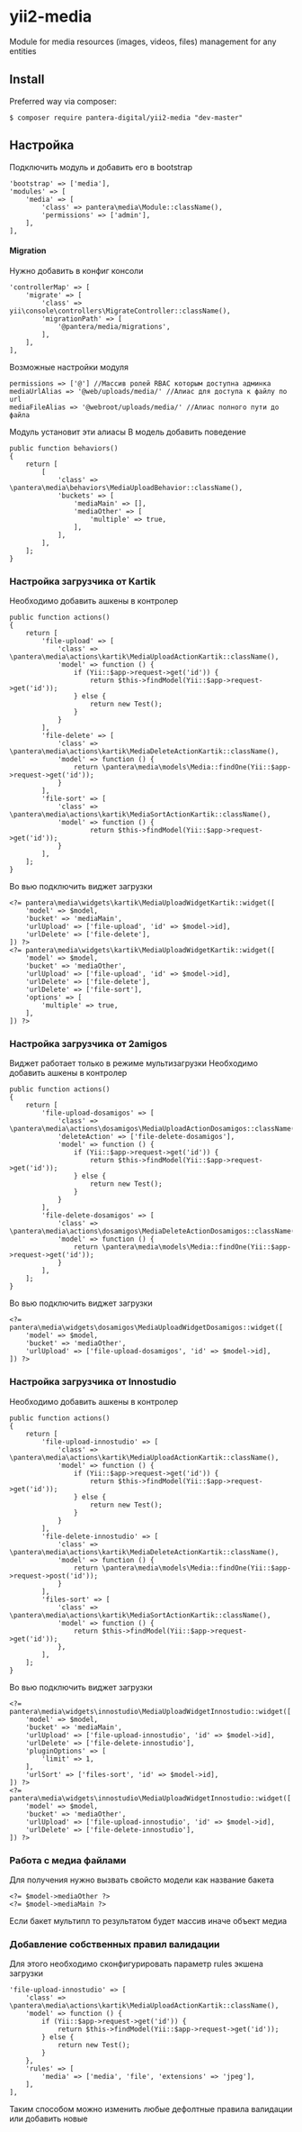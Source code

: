 # yii2-media
Module for media resources (images, videos, files) management for any entities


## Install
Preferred way via composer:
```
$ composer require pantera-digital/yii2-media "dev-master"
```
## Настройка
Подключить модуль и добавить его в bootstrap
```
'bootstrap' => ['media'],
'modules' => [
    'media' => [
        'class' => pantera\media\Module::className(),
        'permissions' => ['admin'],
    ],
],
```
#### Migration
Нужно добавить в конфиг консоли
```
'controllerMap' => [
    'migrate' => [
        'class' => yii\console\controllers\MigrateController::className(),
        'migrationPath' => [
            '@pantera/media/migrations',
        ],
    ],
],
```
Возможные настройки модуля
```
permissions => ['@'] //Массив ролей RBAC которым доступна админка
mediaUrlAlias => '@web/uploads/media/' //Алиас для доступа к файлу по url
mediaFileAlias => '@webroot/uploads/media/' //Алиас полного пути до файла
```
Модуль установит эти алиасы
В модель добавить поведение
```
public function behaviors()
{
    return [
        [
            'class' => \pantera\media\behaviors\MediaUploadBehavior::className(),
            'buckets' => [
                'mediaMain' => [],
                'mediaOther' => [
                    'multiple' => true,
                ],
            ],
        ],
    ];
}
```
### Настройка загрузчика от Kartik
Необходимо добавить ашкены в контролер
```
public function actions()
{
    return [
        'file-upload' => [
            'class' => \pantera\media\actions\kartik\MediaUploadActionKartik::className(),
            'model' => function () {
                if (Yii::$app->request->get('id')) {
                    return $this->findModel(Yii::$app->request->get('id'));
                } else {
                    return new Test();
                }
            }
        ],
        'file-delete' => [
            'class' => \pantera\media\actions\kartik\MediaDeleteActionKartik::className(),
            'model' => function () {
                return \pantera\media\models\Media::findOne(Yii::$app->request->get('id'));
            }
        ],
        'file-sort' => [
            'class' => \pantera\media\actions\kartik\MediaSortActionKartik::className(),
            'model' => function () {
                    return $this->findModel(Yii::$app->request->get('id'));
            }
        ],
    ];
}
```
Во вью подключить виджет загрузки
```
<?= pantera\media\widgets\kartik\MediaUploadWidgetKartik::widget([
    'model' => $model,
    'bucket' => 'mediaMain',
    'urlUpload' => ['file-upload', 'id' => $model->id],
    'urlDelete' => ['file-delete'],
]) ?>
<?= pantera\media\widgets\kartik\MediaUploadWidgetKartik::widget([
    'model' => $model,
    'bucket' => 'mediaOther',
    'urlUpload' => ['file-upload', 'id' => $model->id],
    'urlDelete' => ['file-delete'],
    'urlDelete' => ['file-sort'],
    'options' => [
        'multiple' => true,
    ],
]) ?>
```
### Настройка загрузчика от 2amigos
Виджет работает только в режиме мультизагрузки
Необходимо добавить ашкены в контролер
```
public function actions()
{
    return [
        'file-upload-dosamigos' => [
            'class' => \pantera\media\actions\dosamigos\MediaUploadActionDosamigos::className(),
            'deleteAction' => ['file-delete-dosamigos'],
            'model' => function () {
                if (Yii::$app->request->get('id')) {
                    return $this->findModel(Yii::$app->request->get('id'));
                } else {
                    return new Test();
                }
            }
        ],
        'file-delete-dosamigos' => [
            'class' => \pantera\media\actions\dosamigos\MediaDeleteActionDosamigos::className(),
            'model' => function () {
                return \pantera\media\models\Media::findOne(Yii::$app->request->get('id'));
            }
        ],
    ];
}
```
Во вью подключить виджет загрузки
```
<?= pantera\media\widgets\dosamigos\MediaUploadWidgetDosamigos::widget([
    'model' => $model,
    'bucket' => 'mediaOther',
    'urlUpload' => ['file-upload-dosamigos', 'id' => $model->id],
]) ?>
```
### Настройка загрузчика от Innostudio

Необходимо добавить ашкены в контролер
```
public function actions()
{
    return [
        'file-upload-innostudio' => [
            'class' => \pantera\media\actions\kartik\MediaUploadActionKartik::className(),
            'model' => function () {
                if (Yii::$app->request->get('id')) {
                    return $this->findModel(Yii::$app->request->get('id'));
                } else {
                    return new Test();
                }
            }
        ],
        'file-delete-innostudio' => [
            'class' => \pantera\media\actions\kartik\MediaDeleteActionKartik::className(),
            'model' => function () {
                return \pantera\media\models\Media::findOne(Yii::$app->request->post('id'));
            }
        ],
        'files-sort' => [
            'class' => \pantera\media\actions\kartik\MediaSortActionKartik::className(),
            'model' => function () {
                return $this->findModel(Yii::$app->request->get('id'));
            },
        ],
    ];
}
```
Во вью подключить виджет загрузки
```
<?= pantera\media\widgets\innostudio\MediaUploadWidgetInnostudio::widget([
    'model' => $model,
    'bucket' => 'mediaMain',
    'urlUpload' => ['file-upload-innostudio', 'id' => $model->id],
    'urlDelete' => ['file-delete-innostudio'],
    'pluginOptions' => [
        'limit' => 1,
    ],
    'urlSort' => ['files-sort', 'id' => $model->id],
]) ?>
<?= pantera\media\widgets\innostudio\MediaUploadWidgetInnostudio::widget([
    'model' => $model,
    'bucket' => 'mediaOther',
    'urlUpload' => ['file-upload-innostudio', 'id' => $model->id],
    'urlDelete' => ['file-delete-innostudio'],
]) ?>
```
### Работа с медиа файлами
Для получения нужно вызвать свойсто модели как название бакета
```
<?= $model->mediaOther ?>
<?= $model->mediaMain ?>
```
Если бакет мультипл то результатом будет массив иначе объект медиа
### Добавление собственных правил валидации
Для этого необходимо сконфигурировать параметр rules экшена загрузки
```
'file-upload-innostudio' => [
    'class' => \pantera\media\actions\kartik\MediaUploadActionKartik::className(),
    'model' => function () {
        if (Yii::$app->request->get('id')) {
            return $this->findModel(Yii::$app->request->get('id'));
        } else {
            return new Test();
        }
    },
    'rules' => [
        'media' => ['media', 'file', 'extensions' => 'jpeg'],
    ],
],
```
Таким способом можно изменить любые дефолтные правила валидации или добавить новые
